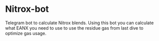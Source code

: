 # Nitrox-bot
Telegram bot to calculate Nitrox blends. 
Using this bot you can calculate what EANX you need to use to use the residue gas from last dive to optimize gas usage.
